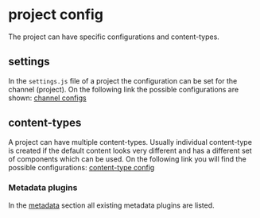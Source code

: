 # project config
The project can have specific configurations and content-types. 

## settings
In the `settings.js` file of a project the configuration can be set for the channel (project). On the following link the possible configurations are shown: 
[channel configs](../reference-docs/server-configuration/channel-config.md)

## content-types
A project can have multiple content-types. Usually individual content-type is created if the default content looks very different and has a different set of components which can be used. 
On the following link you will find the possible configurations:  [content-type config](../reference-docs/server-configuration/content-type-config.md)

### Metadata plugins
In the [metadata](../reference-docs/editor-configuration/metadata.md) section all existing metadata plugins are listed.